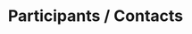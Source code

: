 ---
layout   : blocks/page-component
component: editors/participants/contacts.html
title    : Participants / Contacts
---